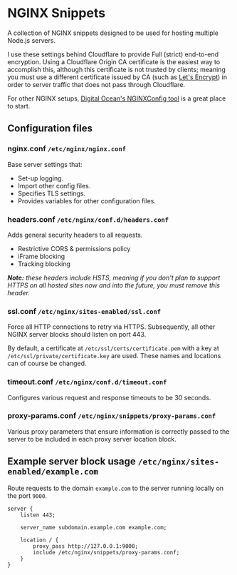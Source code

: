 # NGINX Snippets
A collection of NGINX snippets designed to be used for hosting multiple Node.js servers.

I use these settings behind Cloudflare to provide Full (strict) end-to-end encryption.  Using a Cloudflare Origin CA certificate is the easiest way to accomplish this, although this certificate is not trusted by clients; meaning you must use a different certificate issued by CA (such as [Let's Encrypt](https://letsencrypt.org/)) in order to server traffic that does not pass through Cloudflare.

For other NGINX setups, [Digital Ocean's NGINXConfig tool](https://www.digitalocean.com/community/tools/nginx) is a great place to start.

## Configuration files

### nginx.conf `/etc/nginx/nginx.conf`
Base server settings that:
* Set-up logging.
* Import other config files.
* Specifies TLS settings.
* Provides variables for other configuration files.

### headers.conf `/etc/nginx/conf.d/headers.conf`
Adds general security headers to all requests.
* Restrictive CORS & permissions policy
* iFrame blocking
* Tracking blocking

___Note:__ these headers include HSTS, meaning if you don't plan to support HTTPS on all hosted sites now and into the future, you must remove this header._

### ssl.conf `/etc/nginx/sites-enabled/ssl.conf`
Force all HTTP connections to retry via HTTPS.  Subsequently, all other NGINX server blocks should listen on port 443.

By default, a certificate at `/etc/ssl/certs/certificate.pem` with a key at `/etc/ssl/private/certificate.key` are used.  These names and locations can of course be changed.

### timeout.conf `/etc/nginx/conf.d/timeout.conf`
Configures various request and response timeouts to be 30 seconds.

### proxy-params.conf `/etc/nginx/snippets/proxy-params.conf`
Various proxy parameters that ensure information is correctly passed to the server to be included in each proxy server location block.

## Example server block usage `/etc/nginx/sites-enabled/example.com`
Route requests to the domain `example.com` to the server running locally on the port `9000`.

```
server {
    listen 443;

    server_name subdomain.example.com example.com;
    
    location / {
        proxy_pass http://127.0.0.1:9000;
        include /etc/nginx/snippets/proxy-params.conf;
    }
}
```
